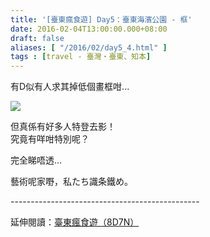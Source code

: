 ```yaml
---
title: '[臺東瘋食遊] Day5：臺東海濱公園 - 框'
date: 2016-02-04T13:00:00.000+08:00
draft: false
aliases: [ "/2016/02/day5_4.html" ]
tags : [travel - 臺灣・臺東、知本]
---
```


有D似有人求其掉低個畫框咁...  

![](/images/taitung5f.jpg)

但真係有好多人特登去影！  
究竟有咩咁特別呢？  
  
完全睇唔透...  
  
藝術呢家嘢，私たち識条鐵め。  
  
\-----------------------------------------------  
  
延伸閱讀：[臺東瘋食遊（8D7N）](https://hidie.net/taitung8d7n/)
